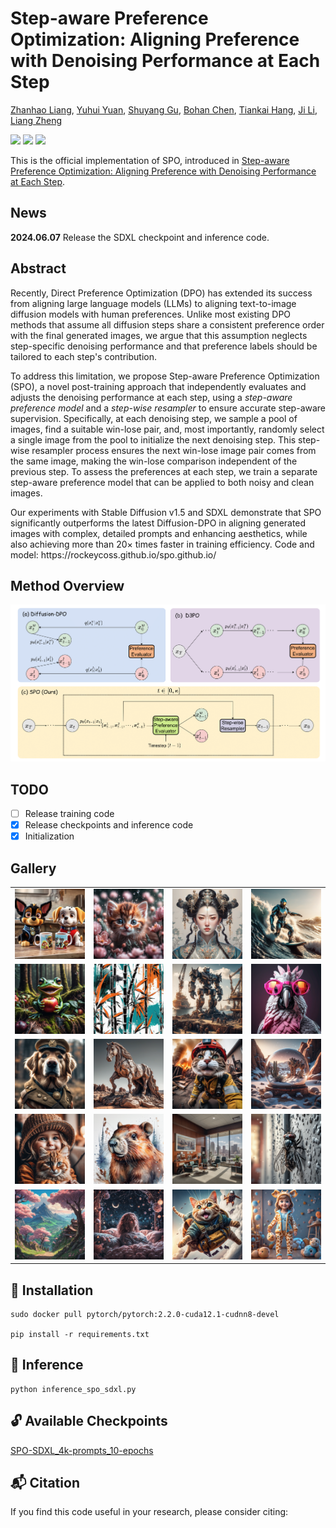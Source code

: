 # Step-aware Preference Optimization: Aligning Preference with Denoising Performance at Each Step
 [Zhanhao Liang](https://github.com/RockeyCoss), [Yuhui Yuan](https://www.microsoft.com/en-us/research/people/yuyua/), [Shuyang Gu](https://cientgu.github.io), [Bohan Chen](https://github.com/BHCHENGIT), [Tiankai Hang](https://tiankaihang.github.io/), [Ji Li](https://sites.google.com/a/usc.edu/jili/), [Liang Zheng](https://zheng-lab.cecs.anu.edu.au)
 
<a href=""><img src="https://img.shields.io/badge/Paper-arXiv-red?style=for-the-badge" height=22.5></a>
<a href="https://rockeycoss.github.io/spo.github.io/"><img src="https://img.shields.io/badge/Project-Page-blue?style=for-the-badge" height=22.5></a>
<a href="https://huggingface.co/SPO-Diffusion-Models"><img src="https://img.shields.io/badge/Hugging-Face-yellow?style=for-the-badge" height=22.5></a>


This is the official implementation of SPO, introduced in [Step-aware Preference Optimization: Aligning Preference with Denoising Performance at Each Step]().

## News
**2024.06.07** Release the SDXL checkpoint and inference code. 


## Abstract
<p>
Recently, Direct Preference Optimization (DPO) has extended its success from aligning large language models (LLMs) to aligning text-to-image diffusion models with human preferences.
Unlike most existing DPO methods that assume all diffusion steps share a consistent preference order with the final generated images, we argue that this assumption neglects step-specific denoising performance and that preference labels should be tailored to each step's contribution.
</p>
<p> 
To address this limitation, we propose Step-aware Preference Optimization (SPO), a novel post-training approach that independently evaluates and adjusts the denoising performance at each step, using a <em>step-aware preference model</em> and a <em>step-wise resampler</em> to ensure accurate step-aware supervision.
Specifically, at each denoising step, we sample a pool of images, find a suitable win-lose pair, and, most importantly, randomly select a single image from the pool to initialize the next denoising step. This step-wise resampler process ensures the next win-lose image pair comes from the same image, making the win-lose comparison independent of the previous step. To assess the preferences at each step, we train a separate step-aware preference model that can be applied to both noisy and clean images.
</p> 
<p>
Our experiments with Stable Diffusion v1.5 and SDXL demonstrate that SPO significantly outperforms the latest Diffusion-DPO in aligning generated images with complex, detailed prompts and enhancing aesthetics, while also achieving more than 20&times; times faster in training efficiency. Code and model: https://rockeycoss.github.io/spo.github.io/
</p>

## Method Overview
![method_overview](assets/method.png)

## TODO
- [ ] Release training code
- [x] Release checkpoints and inference code
- [x] Initialization

## Gallery
<table>
  <tr>
    <td><img src="assets/teaser/0.png" alt="teaser example 0" width="200"/></td>
    <td><img src="assets/teaser/1.png" alt="teaser example 1" width="200"/></td>
    <td><img src="assets/teaser/2.png" alt="teaser example 2" width="200"/></td>
    <td><img src="assets/teaser/3.png" alt="teaser example 3" width="200"/></td>
  </tr>
  <tr>
    <td><img src="assets/teaser/4.png" alt="teaser example 4" width="200"/></td>
    <td><img src="assets/teaser/5.png" alt="teaser example 5" width="200"/></td>
    <td><img src="assets/teaser/6.png" alt="teaser example 6" width="200"/></td>
    <td><img src="assets/teaser/7.png" alt="teaser example 7" width="200"/></td>
  </tr>
  <tr>
    <td><img src="assets/teaser/8.png" alt="teaser example 8" width="200"/></td>
    <td><img src="assets/teaser/9.png" alt="teaser example 9" width="200"/></td>
    <td><img src="assets/teaser/10.png" alt="teaser example 10" width="200"/></td>
    <td><img src="assets/teaser/11.png" alt="teaser example 11" width="200"/></td>
  </tr>
  <tr>
    <td><img src="assets/teaser/12.png" alt="teaser example 12" width="200"/></td>
    <td><img src="assets/teaser/13.png" alt="teaser example 13" width="200"/></td>
    <td><img src="assets/teaser/14.png" alt="teaser example 14" width="200"/></td>
    <td><img src="assets/teaser/15.png" alt="teaser example 15" width="200"/></td>
  </tr>
  <tr>
    <td><img src="assets/teaser/16.png" alt="teaser example 16" width="200"/></td>
    <td><img src="assets/teaser/17.png" alt="teaser example 17" width="200"/></td>
    <td><img src="assets/teaser/18.png" alt="teaser example 18" width="200"/></td>
    <td><img src="assets/teaser/19.png" alt="teaser example 19" width="200"/></td>
  </tr>
</table>


## :wrench: Installation

```
sudo docker pull pytorch/pytorch:2.2.0-cuda12.1-cudnn8-devel

pip install -r requirements.txt
```

## :wrench: Inference


```
python inference_spo_sdxl.py
```

## :unlock: Available Checkpoints

[SPO-SDXL_4k-prompts_10-epochs](https://huggingface.co/SPO-Diffusion-Models/SPO-SDXL_4k-p_10ep)

## :mailbox_with_mail: Citation
If you find this code useful in your research, please consider citing:

```
```
